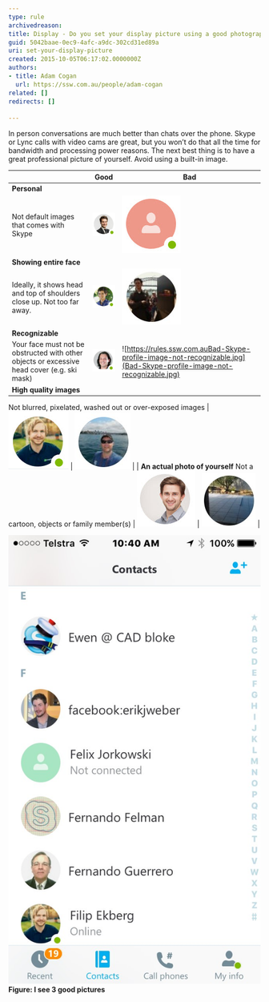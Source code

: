 ```yaml
---
type: rule
archivedreason: 
title: Display - Do you set your display picture using a good photographic image of yourself?
guid: 5042baae-0ec9-4afc-a9dc-302cd31ed89a
uri: set-your-display-picture
created: 2015-10-05T06:17:02.0000000Z
authors:
- title: Adam Cogan
  url: https://ssw.com.au/people/adam-cogan
related: []
redirects: []

---
```


In person conversations are much better than chats over the phone. Skype or Lync calls with video cams are great, but you won’t do that all the time for bandwidth and processing power reasons. The next best thing is to have a great professional picture of yourself. Avoid using a built-in image.

<!--endintro-->


| | **Good**  | **Bad**  |
| --- | --- | --- |
| **Personal** 
Not default images that comes with Skype | ![Good Skype profile image](Good-Skype-profile-image.jpg) | ![Bad Skype profile  - using default image](Bad-Skype-profile-image-default.jpg) |
| **Showing entire face** 
Ideally, it shows head and top of shoulders close up. Not too far away. | ![Well framed Skype-image](Good-Skype-well-framed-image.jpg) | ![Bad Skype image - picture taken from too far away](Bad-Skype-profile-image-too-far-away.jpg) |
| **Recognizable** 
Your face must not be obstructed with other objects or excessive head cover (e.g. ski mask) | ![Good example - you should be recognizable in your picture](Good-Skype-personal-image.jpg) | ![https://rules.ssw.com.auBad-Skype-profile-image-not-recognizable.jpg](Bad-Skype-profile-image-not-recognizable.jpg) |
| **High quality images** 

Not blurred, pixelated, washed out or over-exposed images | ![](Good-Skype-high-quality.jpg) | ![Bad-Skype-profile-image-blurry](Bad-Skype-profile-image-blurry.jpg) |
| **An actual photo of yourself** 
Not a cartoon, objects or family member(s) | ![](Good-Skype-actual-person.jpg) | ![Bad-Skype-profile-use-image-of-yourself](Bad-Skype-profile-use-image-of-yourself.jpg) |


![](Skype-screenshot.jpg)
 **Figure: I see 3 good pictures**
